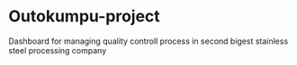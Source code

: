 # Outokumpu-project
Dashboard for managing quality controll process in second bigest stainless steel processing company

